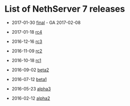 # List of NethServer 7 releases

* 2017-01-30 [final](https://github.com/NethServer/dev/issues?utf8=%E2%9C%93&q=is%3Aissue%20is%3Aclosed%20milestone%3Av7%20closed%3A2017-01-17T00%3A00%3A00Z..2017-01-30%20) - GA 2017-02-08

* 2017-01-18 [rc4](https://github.com/NethServer/dev/issues?utf8=%E2%9C%93&q=is%3Aissue%20is%3Aclosed%20milestone%3Av7%20closed%3A2016-12-16T10%3A40%3A00Z..2017-01-18T11%3A40%3A00Z)

* 2016-12-16 [rc3](https://github.com/NethServer/dev/issues?utf8=%E2%9C%93&q=is%3Aissue%20is%3Aclosed%20milestone%3Av7%20closed%3A2016-11-10T14%3A40%3A00Z..2016-12-16T10%3A40%3A00Z%20)

* 2016-11-09 [rc2](https://github.com/NethServer/dev/issues?utf8=%E2%9C%93&q=is%3Aissue%20is%3Aclosed%20milestone%3Av7%20closed%3A2016-10-18T13%3A22%3A00Z..2016-11-09T14%3A40%3A00Z)

* 2016-10-18 [rc1](https://github.com/NethServer/dev/issues?q=is%3Aissue+is%3Aclosed+milestone%3Av7+closed%3A%3C2016-10-18T13%3A22%3A00Z&utf8=%E2%9C%93)

* 2016-09-02 [beta2](https://github.com/NethServer/dev/issues?utf8=%E2%9C%93&q=is%3Aissue%20is%3Aclosed%20milestone%3Av7-beta2)

* 2016-07-12 [beta1](https://github.com/NethServer/dev/issues?utf8=%E2%9C%93&q=is%3Aissue%20is%3Aclosed%20milestone%3Av7-beta1)

* 2016-05-23 [alpha3](https://github.com/NethServer/dev/issues?utf8=%E2%9C%93&q=is%3Aissue%20is%3Aclosed%20milestone%3Av7-alpha3)

* 2016-02-12 [alpha2](https://github.com/NethServer/dev/issues?utf8=%E2%9C%93&q=is%3Aissue%20is%3Aclosed%20milestone%3Av7-alpha2)
